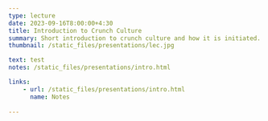 ```yaml
---
type: lecture
date: 2023-09-16T8:00:00+4:30
title: Introduction to Crunch Culture
summary: Short introduction to crunch culture and how it is initiated.
thumbnail: /static_files/presentations/lec.jpg

text: test
notes: /static_files/presentations/intro.html

links: 
    - url: /static_files/presentations/intro.html
      name: Notes
    
---
```



<!-- **Suggested Readings:**
- [Readings 1](http://example.com)
- [Readings 2](http://example.com) -->

